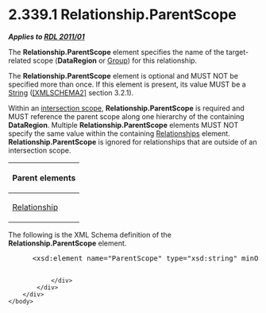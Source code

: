 <html dir="LTR" xmlns:mshelp="http://msdn.microsoft.com/mshelp" xmlns:ddue="http://ddue.schemas.microsoft.com/authoring/2003/5" xmlns:xlink="http://www.w3.org/1999/xlink" xmlns:tool="http://www.microsoft.com/tooltip">
    <head>
        <meta http-equiv="Content-Type" content="text/html; CHARSET=utf-8"></meta>
        <meta name="save" content="history"></meta>
        <title>2.339.1 Relationship.ParentScope</title>
        <xml>
            <mshelp:toctitle title="2.339.1 Relationship.ParentScope"></mshelp:toctitle>
            <mshelp:rltitle title="[MS-RDL]: Relationship.ParentScope"></mshelp:rltitle>
            <mshelp:keyword index="A" term="3f0ff121-3d39-4703-b34b-142b881e4604"></mshelp:keyword>
            <mshelp:attr name="DCSext.ContentType" value="open specification"></mshelp:attr>
            <mshelp:attr name="AssetID" value="3f0ff121-3d39-4703-b34b-142b881e4604"></mshelp:attr>
            <mshelp:attr name="TopicType" value="kbRef"></mshelp:attr>
            <mshelp:attr name="DCSext.Title" value="[MS-RDL]: Relationship.ParentScope" />
        </xml>
    </head>
    <body>
        <div id="header">
            <h1 class="heading">2.339.1 Relationship.ParentScope</h1>
        </div>
        <div id="mainSection">
            <div id="mainBody">
                <div id="allHistory" class="saveHistory"></div>
                <div id="sectionSection0" class="section" name="collapseableSection">
                    

<p><b><i>Applies to </i></b><a href="bf2bab1a-b608-4bcc-b718-1cc1baa9579c.htm"><b><i>RDL 2011/01</i></b></a></p>

<p>The <b>Relationship.ParentScope</b> element specifies the
name of the target-related scope (<b>DataRegion</b> or <a href="dbfff811-1be7-4e8b-a5d2-6cc522317fbe.htm">Group</a>) for this
relationship.</p>

<p>The <b>Relationship.ParentScope</b> element is optional and
MUST NOT be specified more than once. If this element is present, its value
MUST be a <a href="1ed81ef3-a683-45e3-aaad-bd2bbe71bc3d.htm">String</a> (<a href="https://go.microsoft.com/fwlink/?LinkId=90610">[XMLSCHEMA2]</a> section
3.2.1).</p>

<p>Within an <a href="b2482b3f-74ab-4ca8-a9e5-c07955011743.htm#gt_14d4b3f4-f20a-4c89-ac66-adf477c136c7">intersection
scope</a>, <b>Relationship.ParentScope</b> is required and MUST reference the
parent scope along one hierarchy of the containing <b>DataRegion</b>. Multiple <b>Relationship.ParentScope</b>
elements MUST NOT specify the same value within the containing <a href="24a70d99-0cff-4112-b56e-3199e943bf1d.htm">Relationships</a> element. <b>Relationship.ParentScope</b>
is ignored for relationships that are outside of an intersection scope.</p>

<table>
 <thead>
  <tr>
   <th>
   <p>Parent elements</p>
   </th>
  </tr>
 </thead>
 <tr>
  <td>
  <p><a href="6d1c77e5-1573-4ad6-8d2a-c507411ad94b.htm">Relationship</a></p>
  </td>
 </tr>
</table>

<p>The following is the XML Schema definition of the <b>Relationship.ParentScope</b>
element.</p>

<dl>
<dd>
<div><pre> &lt;xsd:element name=&quot;ParentScope&quot; type=&quot;xsd:string&quot; minOccurs=&quot;0&quot; /&gt;
  
</pre></div>
</dd></dl>


                </div>
            </div>
        </div>
    </body>
</html>